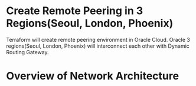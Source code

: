 # Create Remote Peering in 3 Regions(Seoul, London, Phoenix)
Terraform will create remote peering environment in Oracle Cloud.
Oracle 3 regions(Seoul, London, Phoenix) will interconnect each other with Dynamic Routing Gateway.

# Overview of Network Architecture

